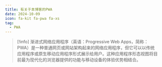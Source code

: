 ```yaml
---
title: 有关于本博客的PWA
date: 2024-10-09
icon: fa-kit fa-pwa fa-xs
tag:
  - PWA
---
```


<!-- markdownlint-disable MD028 -->

> [!info] 
> 渐进式网络应用程序（英语：Progressive Web Apps，简称：PWA）是一种普通网页或网站架构起来的网络应用程序，但它可以以传统应用程序或原生移动应用程序形式展示给用户。这种应用程序形态视图将目前最为现代化的浏览器提供的功能与移动设备的体验优势相结合。

<!-- markdownlint-enable MD028 -->